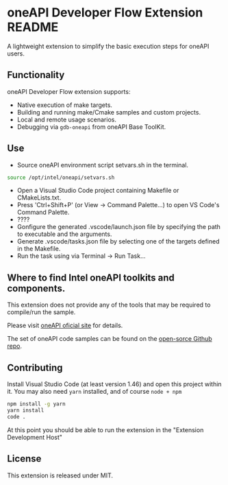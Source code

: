 # oneAPI Developer Flow Extension README

A lightweight extension to simplify the basic execution steps for oneAPI users.

## Functionality

oneAPI Developer Flow extension supports:
* Native execution of make targets.
* Building and running make/Cmake samples and custom projects.
* Local and remote usage scenarios.
* Debugging via `gdb-oneapi` from oneAPI Base ToolKit.

## Use

* Source oneAPI environment script setvars.sh in the terminal.
```bash
source /opt/intel/oneapi/setvars.sh
```
* Open a Visual Studio Code project containing Makefile or CMakeLists.txt.
* Press 'Ctrl+Shift+P' (or View -> Command Palette…) to open VS Code's Command Palette.
* ????
* Gonfigure the generated .vscode/launch.json file by specifying the path to executable and the arguments.
* Generate .vscode/tasks.json file by selecting one of the targets defined in the Makefile.
* Run the task using via Terminal -> Run Task…

## Where to find Intel oneAPI toolkits and components.

This extension does not provide any of the tools that may be required to compile/run the sample.

Please visit [oneAPI oficial site](https://software.intel.com/en-us/oneapi) for details.

The set of oneAPI code samples can be found on the [open-sorce Github repo](https://github.com/oneapi-src/oneAPI-samples).

## Contributing 
Install Visual Studio Code (at least version 1.46) and open this project within it.
You may also need `yarn` installed, and of course `node + npm`

```bash
npm install -g yarn
yarn install
code .
```

At this point you should be able to run the extension in the "Extension Development Host"

## License
This extension is released under MIT.

